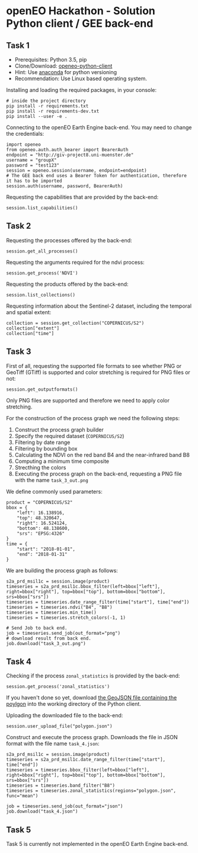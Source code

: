 # openEO Hackathon - Solution Python client / GEE back-end

## Task 1
* Prerequisites: Python 3.5, pip 
* Clone/Download: [openeo-python-client](https://github.com/Open-EO/openeo-python-client)
* Hint: Use [anaconda](https://anaconda.org/anaconda/python) for python versioning
* Recommendation: Use Linux based operating system.

Installing and loading the required packages, in your console:
```{bash}
# inside the project directory
pip install -r requirements.txt
pip install -r requirements-dev.txt
pip install --user -e .
```

Connecting to the openEO Earth Engine back-end. You may need to change the credentials:
```{python}
import openeo
from openeo.auth.auth_bearer import BearerAuth
endpoint = "http://giv-project8.uni-muenster.de"
username = "groupX"
password = "test123"
session = openeo.session(username, endpoint=endpoint)
# The GEE back end uses a Bearer Token for authentication, therefore it has to be imported
session.auth(username, password, BearerAuth)
```

Requesting the capabilities that are provided by the back-end:
```{python}
session.list_capabilities()
```

## Task 2

Requesting the processes offered by the back-end:
```{python}
session.get_all_processes()
```

Requesting the arguments required for the ndvi process:
```{python}
session.get_process('NDVI')
```

Requesting the products offered by the back-end:
```{python}
session.list_collections()
```

Requesting information about the Sentinel-2 dataset, including the temporal and spatial extent:
```{python}
collection = session.get_collection("COPERNICUS/S2")
collection["extent"]
collection["time"]
```

## Task 3

First of all, requesting the supported file formats to see whether PNG or GeoTiff (GTiff) is supported and color stretching is required for PNG files or not:
```{python}
session.get_outputformats()
```

Only PNG files are supported and therefore we need to apply color stretching.

For the construction of the process graph we need the following steps:

1. Construct the process graph builder
2. Specify the required dataset (`COPERNICUS/S2`)
3. Filtering by date range
4. Filtering by bounding box
5. Calculating the NDVI on the red band B4 and the near-infrared band B8
6. Computing a minimum time composite
7. Strecthing the colors
8. Executing the process graph on the back-end, requesting a PNG file with the name `task_3_out.png`

We define commonly used parameters:
```{python}
product = "COPERNICUS/S2"
bbox = {
    "left": 16.138916, 
    "top": 48.320647, 
    "right": 16.524124, 
    "bottom": 48.138600, 
    "srs": "EPSG:4326"
}
time = {
    "start": "2018-01-01",
    "end": "2018-01-31"
}
```
We are building the process graph as follows:
```{python}
s2a_prd_msil1c = session.image(product)
timeseries = s2a_prd_msil1c.bbox_filter(left=bbox["left"], right=bbox["right"], top=bbox["top"], bottom=bbox["bottom"], srs=bbox["srs"])
timeseries = timeseries.date_range_filter(time["start"], time["end"])
timeseries = timeseries.ndvi("B4", "B8")
timeseries = timeseries.min_time()
timeseries = timeseries.stretch_colors(-1, 1)

# Send Job to back end.
job = timeseries.send_job(out_format="png")
# download result from back end.
job.download("task_3_out.png")
```

## Task 4

Checking if the process `zonal_statistics` is provided by the back-end:
```{python}
session.get_process('zonal_statistics')
```

If you haven't done so yet, download [the GeoJSON file containing the poylgon](polygon.json) into the working directory of the Python client.

Uploading the downloaded file to the back-end:
```{python}
session.user_upload_file("polygon.json")
```

Construct and execute the process graph. Downloads the file in JSON format with the file name `task_4.json`:
```{python}
s2a_prd_msil1c = session.image(product)
timeseries = s2a_prd_msil1c.date_range_filter(time["start"], time["end"])
timeseries = timeseries.bbox_filter(left=bbox["left"], right=bbox["right"], top=bbox["top"], bottom=bbox["bottom"], srs=bbox["srs"])
timeseries = timeseries.band_filter("B8")
timeseries = timeseries.zonal_statistics(regions="polygon.json", func="mean")

job = timeseries.send_job(out_format="json")
job.download("task_4.json")
```

## Task 5

Task 5 is currently not implemented in the openEO Earth Engine back-end.
